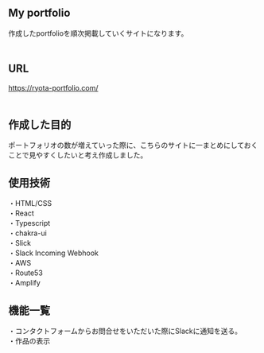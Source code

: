 ## My portfolio
作成したportfolioを順次掲載していくサイトになります。  
　　

## URL  
https://ryota-portfolio.com/  
　　

## 作成した目的　
ポートフォリオの数が増えていった際に、こちらのサイトに一まとめにしておくことで見やすくしたいと考え作成しました。  
  

## 使用技術  
・HTML/CSS  
・React  
・Typescript  
・chakra-ui  
・Slick  
・Slack Incoming Webhook  
・AWS  
  ・Route53  
  ・Amplify  


## 機能一覧  
・コンタクトフォームからお問合せをいただいた際にSlackに通知を送る。  
・作品の表示  
